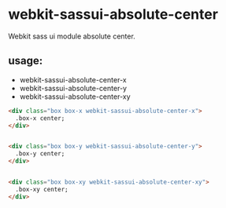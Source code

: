 # webkit-sassui-absolute-center
Webkit sass ui module absolute center.


## usage:
+ webkit-sassui-absolute-center-x
+ webkit-sassui-absolute-center-y
+ webkit-sassui-absolute-center-xy

```html
<div class="box box-x webkit-sassui-absolute-center-x">
  .box-x center;
</div>


<div class="box box-y webkit-sassui-absolute-center-y">
  .box-y center;
</div>


<div class="box box-xy webkit-sassui-absolute-center-xy">
  .box-xy center;
</div>
```
